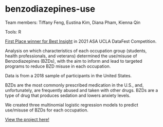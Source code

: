 # benzodiazepines-use

Team members: Tiffany Feng, Eustina Kim, Diana Pham, Kienna Qin

Tools: R

[First Place winner for Best Insight](http://datafest.stat.ucla.edu/competition/2021-asa-datafesttm-results/) in 2021 ASA UCLA DataFest Competition.

Analysis on which characteristics of each occupation group (students, health professionals, and veterans) determined the use/misuse of Benzodiazepines (BZDs), with the aim to inform and lead to targeted programs to reduce BZD misuse in each occupation.

Data is from a 2018 sample of participants in the United States.

BZDs are the most commonly prescribed medication in the U.S., and, unfortunately, are frequently abused and taken with other drugs. BZDs are a type of drug that produces sedation and lowers anxiety levels.

We created three multinomial logistic regression models to predict use/misuse of BZDs for each occupation.

[View the project here!](https://tfeng456.github.io/df-visuals-w-names.html)
